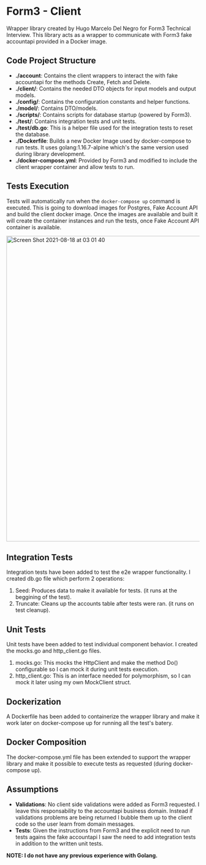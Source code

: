 # Form3 - Client

Wrapper library created by Hugo Marcelo Del Negro for Form3 Technical Interview. This library acts as a wrapper to communicate with Form3 fake accountapi provided in a Docker image.

## Code Project Structure

 - **./account**: Contains the client wrappers to interact the with fake accountapi for the methods Create, Fetch and Delete.
 - **./client/**: Contains the needed DTO objects for input models and output models.
 - **./config/**: Contains the configuration constants and helper functions.
 - **./model/**: Contains DTO/models.
 - **./scripts/**: Contains scripts for database startup (powered by Form3).
 - **./test/**: Contains integration tests and unit tests.
 - **./test/db.go**: This is a helper file used for the integration tests to reset the database.
 - **./Dockerfile**: Builds a new Docker Image used by docker-compose to run tests. It uses golang:1.16.7-alpine which's the same version used during library development.
 - **./docker-compose.yml**: Provided by Form3 and modified to include the client wrapper container and allow tests to run.

## Tests Execution

Tests will automatically run when the `docker-compose up` command is executed. This is going to download images for Postgres, Fake Account API and build the client docker image. Once the images are available and built it will create the container instances and run the tests, once Fake Account API container is available.

<img width="796" alt="Screen Shot 2021-08-18 at 03 01 40" src="https://user-images.githubusercontent.com/5897525/129845911-74e598a8-8a5d-44fd-8f80-23e36f8d87e5.png">

## Integration Tests

Integration tests have been added to test the e2e wrapper functionality. I created db.go file which perform 2 operations:

1. Seed: Produces data to make it available for tests. (it runs at the beggining of the test).
2. Truncate: Cleans up the accounts table after tests were ran. (it runs on test cleanup).

## Unit Tests

Unit tests have been added to test individual component behavior. I created the mocks.go and http_client.go files.

1. mocks.go: This mocks the HttpClient and make the method Do() configurable so I can mock it during unit tests execution.
2. http_client.go: This is an interface needed for polymorphism, so I can mock it later using my own MockClient struct.

## Dockerization

A Dockerfile has been added to containerize the wrapper library and make it work later on docker-compose up for running all the test's batery.

## Docker Composition

The docker-compose.yml file has been extended to support the wrapper library and make it possible to execute tests as requested (during docker-compose up).

## Assumptions

- **Validations**: No client side validations were added as Form3 requested. I leave this responsability to the accountapi business domain. Instead if validations problems are being returned I bubble them up to the client code so the user learn from domain messages.
- **Tests**: Given the instructions from Form3 and the explicit need to run tests agains the fake accountapi I saw the need to add integration tests in addition to the written unit tests.

**NOTE: I do not have any previous experience with Golang.**

